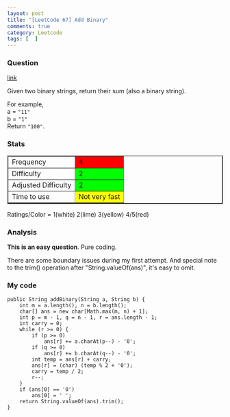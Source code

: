 ```yaml
---
layout: post
title: "[LeetCode 67] Add Binary"
comments: true
category: Leetcode
tags: [  ]
---
```



### Question 
[link](http://oj.leetcode.com/problems/add-binary/)

<div class="question-content">
            <p></p><p>
Given two binary strings, return their sum (also a binary string).
</p>

<p>
For example,<br>
a = <code>"11"</code><br>
b = <code>"1"</code><br>
Return <code>"100"</code>.
</p><p></p>
          </div>

### Stats
<table border="2">
	<tr>
		<td>Frequency</td>
		<td bgcolor="red">4</td>
	</tr>
	<tr>
		<td>Difficulty</td>
		<td bgcolor="lime">2</td>
	</tr>
	<tr>
		<td>Adjusted Difficulty</td>
		<td bgcolor="lime">2</td>
	</tr>
	<tr>
		<td>Time to use</td>
		<td bgcolor="yellow">Not very fast</td>
	</tr>
</table>

Ratings/Color = 1(white) 2(lime) 3(yellow) 4/5(red)

### Analysis

__This is an easy question__. Pure coding. 

There are some boundary issues during my first attempt. And special note to the trim() operation after "String.valueOf(ans)", it's easy to omit. 

### My code


    public String addBinary(String a, String b) {
        int m = a.length(), n = b.length();
        char[] ans = new char[Math.max(m, n) + 1];
        int p = m - 1, q = n - 1, r = ans.length - 1;
        int carry = 0;
        while (r >= 0) {
            if (p >= 0)
                ans[r] += a.charAt(p--) - '0';
            if (q >= 0)
                ans[r] += b.charAt(q--) - '0';
            int temp = ans[r] + carry;
            ans[r] = (char) (temp % 2 + '0');
            carry = temp / 2;
            r--;
        }
        if (ans[0] == '0')
            ans[0] = ' ';
        return String.valueOf(ans).trim();
    }
